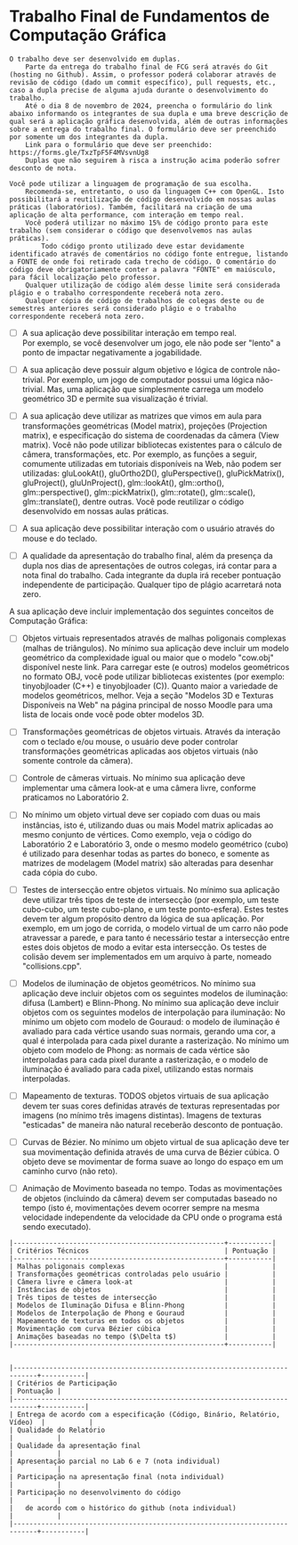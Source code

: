 # Trabalho Final de Fundamentos de Computação Gráfica

    O trabalho deve ser desenvolvido em duplas.
        Parte da entrega do trabalho final de FCG será através do Git (hosting no Github). Assim, o professor poderá colaborar através de revisão de código (dado um commit específico), pull requests, etc., caso a dupla precise de alguma ajuda durante o desenvolvimento do trabalho.
        Até o dia 8 de novembro de 2024, preencha o formulário do link abaixo informando os integrantes de sua dupla e uma breve descrição de qual será a aplicação gráfica desenvolvida, além de outras informações sobre a entrega do trabalho final. O formulário deve ser preenchido por somente um dos integrantes da dupla.
        Link para o formulário que deve ser preenchido: https://forms.gle/TxzTpF5F4MVsvnUg8
        Duplas que não seguirem à risca a instrução acima poderão sofrer desconto de nota.

    Você pode utilizar a linguagem de programação de sua escolha.
        Recomenda-se, entretanto, o uso da linguagem C++ com OpenGL. Isto possibilitará a reutilização de código desenvolvido em nossas aulas práticas (laboratórios). Também, facilitará na criação de uma aplicação de alta performance, com interação em tempo real.
        Você poderá utilizar no máximo 15% de código pronto para este trabalho (sem considerar o código que desenvolvemos nas aulas práticas).
            Todo código pronto utilizado deve estar devidamente identificado através de comentários no código fonte entregue, listando a FONTE de onde foi retirado cada trecho de código. O comentário do código deve obrigatoriamente conter a palavra "FONTE" em maiúsculo, para fácil localização pelo professor.
        Qualquer utilização de código além desse limite será considerada plágio e o trabalho correspondente receberá nota zero.
        Qualquer cópia de código de trabalhos de colegas deste ou de semestres anteriores será considerado plágio e o trabalho correspondente receberá nota zero.

- [ ]    A sua aplicação deve possibilitar interação em tempo real.	      
		Por exemplo, se você desenvolver um jogo, ele não pode ser "lento" a ponto de impactar negativamente a jogabilidade.

- [ ]    A sua aplicação deve possuir algum objetivo e lógica de controle não-trivial.
		Por exemplo, um jogo de computador possui uma lógica não-trivial. Mas, uma aplicação que simplesmente carrega um modelo geométrico 3D e permite sua visualização é trivial.

- [ ]    A sua aplicação deve utilizar as matrizes que vimos em aula para transformações geométricas (Model matrix), projeções (Projection matrix), e especificação do sistema de coordenadas da câmera (View matrix).
	        Você não pode utilizar bibliotecas existentes para o cálculo de câmera, transformações, etc. Por exemplo, as funções a seguir, comumente utilizadas em tutoriais disponíveis na Web, não podem ser utilizadas:
	            gluLookAt(), gluOrtho2D(), gluPerspective(), gluPickMatrix(), gluProject(), gluUnProject(), glm::lookAt(), glm::ortho(), glm::perspective(), glm::pickMatrix(), glm::rotate(), glm::scale(), glm::translate(), dentre outras.
	        Você pode reutilizar o código desenvolvido em nossas aulas práticas.

- [ ]    A sua aplicação deve possibilitar interação com o usuário através do mouse e do teclado.

- [ ]    A qualidade da apresentação do trabalho final, além da presença da dupla nos dias de apresentações de outros colegas, irá contar para a nota final do trabalho. Cada integrante da dupla irá receber pontuação independente de participação. Qualquer tipo de plágio acarretará nota zero.

A sua aplicação deve incluir implementação dos seguintes conceitos de Computação Gráfica:

- [ ]    Objetos virtuais representados através de malhas poligonais complexas (malhas de triângulos).
	        No mínimo sua aplicação deve incluir um modelo geométrico da complexidade igual ou maior que o modelo "cow.obj" disponível neste link.
	        Para carregar este (e outros) modelos geométricos no formato OBJ, você pode utilizar bibliotecas existentes (por exemplo: tinyobjloader (C++) e tinyobjloader (C)).
	        Quanto maior a variedade de modelos geométricos, melhor. Veja a seção "Modelos 3D e Texturas Disponíveis na Web" na página principal de nosso Moodle para uma lista de locais onde você pode obter modelos 3D.

- [ ]    Transformações geométricas de objetos virtuais.
	        Através da interação com o teclado e/ou mouse, o usuário deve poder controlar transformações geométricas aplicadas aos objetos virtuais (não somente controle da câmera).

- [ ]    Controle de câmeras virtuais.
	        No mínimo sua aplicação deve implementar uma câmera look-at e uma câmera livre, conforme praticamos no Laboratório 2.

- [ ]    No mínimo um objeto virtual deve ser copiado com duas ou mais instâncias, isto é, utilizando duas ou mais Model matrix aplicadas ao mesmo conjunto de vértices.
	        Como exemplo, veja o código do Laboratório 2 e Laboratório 3, onde o mesmo modelo geométrico (cubo) é utilizado para desenhar todas as partes do boneco, e somente as matrizes de modelagem (Model matrix) são alteradas para desenhar cada cópia do cubo.

- [ ]    Testes de intersecção entre objetos virtuais.
	        No mínimo sua aplicação deve utilizar três tipos de teste de intersecção (por exemplo, um teste cubo-cubo, um teste cubo-plano, e um teste ponto-esfera).
	        Estes testes devem ter algum propósito dentro da lógica de sua aplicação.
	        Por exemplo, em um jogo de corrida, o modelo virtual de um carro não pode atravessar a parede, e para tanto é necessário testar a intersecção entre estes dois objetos de modo a evitar esta intersecção.
	        Os testes de colisão devem ser implementados em um arquivo à parte, nomeado "collisions.cpp".

- [ ]    Modelos de iluminação de objetos geométricos.
	        No mínimo sua aplicação deve incluir objetos com os seguintes modelos de iluminação: difusa (Lambert) e Blinn-Phong.
        	No mínimo sua aplicação deve incluir objetos com os seguintes modelos de interpolação para iluminação:
	        No mínimo um objeto com modelo de Gouraud: o modelo de iluminação é avaliado para cada vértice usando suas normais, gerando uma cor, a qual é interpolada para cada pixel durante a rasterização.
	        No mínimo um objeto com modelo de Phong: as normais de cada vértice são interpoladas para cada pixel durante a rasterização, e o modelo de iluminação é avaliado para cada pixel, utilizando estas normais interpoladas.

- [ ]    Mapeamento de texturas.
	        TODOS objetos virtuais de sua aplicação devem ter suas cores definidas através de texturas representadas por imagens (no mínimo três imagens distintas).
	        Imagens de texturas "esticadas" de maneira não natural receberão desconto de pontuação.

- [ ]    Curvas de Bézier.
	        No mínimo um objeto virtual de sua aplicação deve ter sua movimentação definida através de uma curva de Bézier cúbica. O objeto deve se movimentar de forma suave ao longo do espaço em um caminho curvo (não reto).

- [ ]    Animação de Movimento baseada no tempo.
                Todas as movimentações de objetos (incluindo da câmera) devem ser computadas baseado no tempo (isto é, movimentações devem ocorrer sempre na mesma velocidade independente da velocidade da CPU onde o programa está sendo executado).

	|-----------------------------------------------------+-----------|
	| Critérios Técnicos                                  | Pontuação |
	|-----------------------------------------------------+-----------|
	| Malhas poligonais complexas                         |           |
	| Transformações geométricas controladas pelo usuário |           |
	| Câmera livre e câmera look-at                       |           |
	| Instâncias de objetos                               |           |
	| Três tipos de testes de intersecção                 |           |
	| Modelos de Iluminação Difusa e Blinn-Phong          |           |
	| Modelos de Interpolação de Phong e Gouraud          |           |
	| Mapeamento de texturas em todos os objetos          |           |
	| Movimentação com curva Bézier cúbica                |           |
	| Animações baseadas no tempo ($\Delta t$)            |           |
	|-----------------------------------------------------+-----------|


	|----------------------------------------------------------------------------+-----------|
	| Critérios de Participação                                                  | Pontuação |
	|----------------------------------------------------------------------------+-----------|
	| Entrega de acordo com a especificação (Código, Binário, Relatório, Vídeo)  |           |
	| Qualidade do Relatório                                                     |           |
	| Qualidade da apresentação final                                            |           |
	| Apresentação parcial no Lab 6 e 7 (nota individual)                        |           |
	| Participação na apresentação final (nota individual)                       |           |
	| Participação no desenvolvimento do código                                  |           |
	|   de acordo com o histórico do github (nota individual)                    |           |
	|----------------------------------------------------------------------------+-----------|
	
